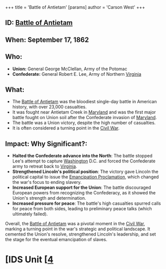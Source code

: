 +++
 title = 'Battle of Antietam'
[params]
	author = 'Carson West'
+++
## ID: [Battle of Antietam](./../battle-of-antietam/) 
## When: September 17, 1862

## Who: 
* **Union:** General George McClellan,  Army of the Potomac
* **Confederate:** General Robert E. Lee, Army of Northern [Virginia](./../virginia/)

## What: 
* The [Battle of Antietam](./../battle-of-antietam/) was the bloodiest single-day battle in American history, with over 23,000 casualties. 
* It was fought near Antietam Creek in [Maryland](./../maryland/) and was the first major battle fought on Union soil after the Confederate invasion of [Maryland](./../maryland/).
* The battle was a Union victory, despite the high number of casualties.
* It is often considered a turning point in the [Civil War](./../civil-war/).

## Impact: Why Significant?:
* **Halted the Confederate advance into the North**: The battle stopped Lee's attempt to capture [Washington](./../washington/) D.C. and forced the Confederate army to retreat back to [Virginia](./../virginia/).
* **Strengthened Lincoln's political position**: The victory gave Lincoln the political capital to issue the [Emancipation Proclamation](./../emancipation-proclamation/), which changed the war's focus to ending slavery.
* **Increased European support for the Union**: The battle discouraged European powers from recognizing the Confederacy, as it showed the Union's strength and determination.
* **Increased pressure for peace**: The battle's high casualties spurred calls for peace from both sides, leading to preliminary peace talks (which ultimately failed).

Overall, the [Battle of Antietam](./../battle-of-antietam/) was a pivotal moment in the [Civil War](./../civil-war/), marking a turning point in the war's strategic and political landscape. It cemented the Union's resolve, strengthened Lincoln's leadership, and set the stage for the eventual emancipation of slaves. 

# [IDS Unit [[4](./../ids-unit-[[4/)
